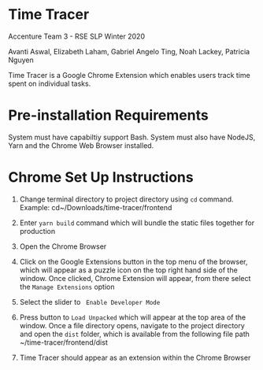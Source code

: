 # Time Tracer #
Accenture Team 3 - RSE SLP Winter 2020

Avanti Aswal, Elizabeth Laham, Gabriel Angelo Ting, Noah Lackey, Patricia Nguyen

Time Tracer is a Google Chrome Extension which enables users track time spent on individual tasks. 

# Pre-installation Requirements # 

System must have capabiltiy support Bash. System must also have NodeJS, Yarn and the Chrome Web Browser installed. 

# Chrome Set Up Instructions # 

1. Change terminal directory to project directory using `cd` command. Example: cd~/Downloads/time-tracer/frontend

2. Enter `yarn build` command which will bundle the static files together for production

3. Open the Chrome Browser

4. Click on the Google Extensions button in the top menu of the browser,  which will appear as a puzzle icon on the top right hand side of the window. Once clicked, Chrome Extension will appear, from there select the `Manage Extensions` option

5. Select the slider to ` Enable Developer Mode`

6. Press button to `Load Unpacked` which will appear at the top area of the window. Once a file directory opens, navigate to the project directory and open the `dist` folder, which is available from the following file path ~/time-tracer/frontend/dist

7. Time Tracer should appear as an extension within the Chrome Browser



